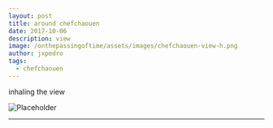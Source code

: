 ```yaml
---
layout: post
title: around chefchaouen
date: 2017-10-06
description: view
image: /onthepassingoftime/assets/images/chefchaouen-view-h.png
author: jxpedro
tags: 
  - chefchaouen
---
```

<p >inhaling the view</p>

![Placeholder](/onthepassingoftime/assets/images/chefchaouen-view.jpg)

<p></p>

<hr/>
